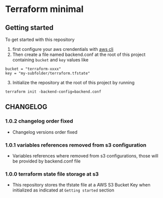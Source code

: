 # Terraform minimal

## Getting started

To get started with this repository 
1. first configure your aws crendentials with [aws cli](https://aws.amazon.com/cli) 
2. Then create a file named backend.conf at the root of this project containing ```bucket``` and ```key``` values like 
```
bucket = "terraform-xxxx"
key = "my-subfolder/terraform.tfstate"
```
3. Initialize the repository at the root of this project by running

```
terraform init -backend-config=backend.conf
```


## CHANGELOG 

### 1.0.2 changelog order fixed

* Changelog versions order fixed

### 1.0.1 variables references removed from s3 configuration

* Variables references where removed from s3 configurations, those will be provided by backend.conf file

### 1.0.0 terraform state file storage at s3

* This repository stores the tfstate file at a AWS S3 Bucket Key when initialized as indicated at ```Getting started``` section